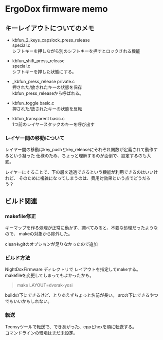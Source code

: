 # ErgoDox firmware memo

## キーレイアウトについてのメモ
- kbfun_2_keys_capslock_press_release  
 special.c  
 シフトキーを押しながら別のシフトキーを押すとロックされる機能

- kbfun_shift_press_release  
 special.c  
 シフトキーを押した状態にする。


- _kbfun_press_release
 private.c  
 押された/放されたキーの状態を保存  
 kbfun_press_releaseから呼ばれる。

-  kbfun_toggle
 basic.c  
 押された/放されたキーの状態を反転

- kbfun_transparent
 basic.c  
 1つ前のレイヤースタックのキーを呼び出す

### レイヤー間の移動について
レイヤー間の移動はkey_pushとkey_releaseにそれぞれ関数が定義されて動作するという凝った
仕様のため、ちょっと理解するのが面倒で、設定するのも大変。

レイヤーにすることで、下の層を透過できるという機能が利用できるのはいいけれど、
そのために複雑になってしまうのは、費用対効果という点でどうだろう？


## ビルド関連
### makefile修正

キーマップを作る処理が正常に動かず、調べてみると、不要な処理だったようなので、
makeの対象から除外した。

cleanもgitのオプションが足りなかったので追加

### ビルド方法
NightDoxFirmware ディレクトリで レイアウトを指定してmakeする。  
makefileを変更してしまってもよかったかも。

> make LAYOUT=dvorak-yosi

buildの下にできるけど、とりあえずちょっと名前が長い。
srcの下にできるやつでもいいかもしれない。

### 転送
Teensyツールで転送で、できあがった、eppとhexを順に転送する。  
コマンドラインの環境はまだ未設定。





